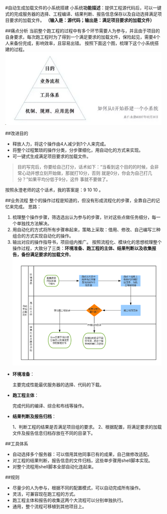 
#自动生成加载文件的小系统搭建
小系统**功能描述**：提供工程源代码后，可以一键式的完成服务器的选择、工程编译、结果判断、报告信息保存以及自动选择满足项目要求的加载文件。
**（输入是：源代码；输出是：满足项目要求的加载文件）**

##痛点分析
当前整个跑工程的过程中有多个环节需要人为参与，并且由于项目的自身要求，每次跑工程时为了得到一个满足要求的加载文件，保险起见，需要4个人来备份完成，影响效率，且容易出错。
按照下面这个图，梳理下这个小系统搭建的过程。
![](./_image/2017-02-14-22-47-49.jpg)

##改进目的
- 释放人力，将这个操作由4人减少到1个人来完成。
- 将整个过程繁琐的操作分类，分步骤细化，用自动化的方式来实现。
- 可一键式生成满足项目要求的加载文件。
> 目的写完后，你要给自己打分，话术如下：“当看到这个目的的时候，会非常心动并想立刻开始做，那就打10分，否则 就是0分，你会为自己打几分？”如果平均分低于9分，这件 事就不要做了。

按照永澄老师的这个话术，我的答案是：9 10 10 。

##业务流程
整个的操作过程是知道的，但没有形成流程化的步骤，全靠自己的记忆来完成。
思路：
1. 梳理整个操作步骤，筛选选出认为参与的步骤，针对这些点做任务细分，每一个单独找方法解决。
2. 用自动化的方式将所有步骤串起来，策略上采取：借用、修改、自己编写三种组合的方式实现自动化的操作。
3. 输出对应的操作指导书，项目组内推广。
按照流程化、模块化的思想梳理整个操作过程，大致分了三类：**环境准备、跑工程的主体、结果判断以及收集报告，备份满足要求的加载文件**。
![](./_image/自动生成加载文件.png)
- **环境准备**：

    主要完成性能最优服务器的选择、代码的下载。
- **跑工程主体**：

    完成代码的编译、综合和布线等操作。
- **结果判断及报告归档**：

    1、判断工程的结果是否满足项目组的要求。
    2、根据配置，将满足要求的加载文件及报告信息归档存放在不同的目录下。

##工具体系
- 自动选择多个服务器：可以借用其他同事已有的成果，自己做修改适配。
- 对工程的结果判断，报告信息的文件归档，这些单步骤用shell脚本实现。
- 对整个流程用shell脚本全部自动化连起来。

##规则
- 尽量少的人为参与，根据不同的配置模式，可以自动完成所有操作。
- 灵活，可兼容现在跑工程的方式。
- 跑工程主体和报告的收集这两个大流程可以分别单独执行。
- 通用，整个流程可移植到其他项目上。







